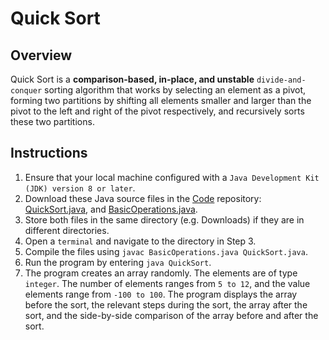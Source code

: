 # Quick Sort

## Overview
Quick Sort is a **comparison-based, in-place,
and unstable** `divide-and-conquer` sorting algorithm that works by selecting an element as a pivot,
forming two partitions
by shifting all elements smaller and larger than the pivot to the left and right of the pivot respectively,
and recursively sorts these two partitions.

## Instructions
1. Ensure that your local machine configured with a `Java Development Kit (JDK) version 8 or later`.
2. Download these Java source files in the [Code](https://github.com/shumarb/code/tree/main) repository: [QuickSort.java](https://github.com/shumarb/code/blob/main/algorithms/QuickSort.java), and [BasicOperations.java](https://github.com/shumarb/code/tree/main/BasicOperations.java).
3. Store both files in the same directory (e.g. Downloads) if they are in different directories.
4. Open a `terminal` and navigate to the directory in Step 3.
5. Compile the files using `javac BasicOperations.java QuickSort.java`.
6. Run the program by entering `java QuickSort`.
7. The program creates an array randomly. The elements are of type `integer`. The number of elements ranges from `5 to 12`, and the value elements range from `-100 to 100`. The program displays the array before the sort, the relevant steps during the sort, the array after the sort, and the side-by-side comparison of the array before and after the sort.
